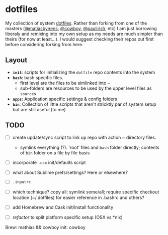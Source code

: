dotfiles
========

My collection of system [dotfiles](http://dotfiles.github.io/). Rather than forking from one of the masters ([@matiasbynens](https://github.com/mathiasbynens/dotfiles/), [@cowboy](https://github.com/cowboy/dotfiles), [@paulirish](https://github.com/paulirish/dotfiles), etc) I am just borrowing liberaly and remixing into my own setup as my needs are much simpler than theirs (for now at least...). I would suggest checking their repos out first before considering forking from here.


## Layout

  - **`init`**: scripts for initializing the `dotfile` repo contents into the system
  - **`bash`**: bash specific files.
    - first level are the files to be simlinked into `~`
    - sub-folders are resources to be used by the upper level files as `source`s
  - **`apps`**: Application specific settings & config folders
  - **`bin`**: Collection of little scripts that aren't stricktly par of system setup but are still useful (to me)


## TODO

 - [ ] create update/sync script to link up repo with action ~ directory files.
    - symlink everything (?). 'root' files and `bash` folder directly; contents of `bin` folder on a file by file basis
 - [ ] incorporate `.osx` init/defaults script
 - [ ] what about Sublime prefs/settings? Here or elsewhere?
 - [ ] `.inputrc`

 - [ ] which technique? copy all; symlink some/all; require specific checkout location (~/.dotfiles) for easier reference in .bashrc and others?

 - [ ] add Homebrew and Cask init/install functionality

 - [ ] *refactor* to split platform specific setup (OSX vs *nix)

Brew: mathias && cowboy
init: cowboy

